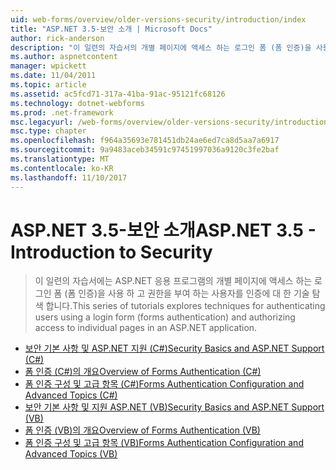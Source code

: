 ```yaml
---
uid: web-forms/overview/older-versions-security/introduction/index
title: "ASP.NET 3.5-보안 소개 | Microsoft Docs"
author: rick-anderson
description: "이 일련의 자습서의 개별 페이지에 액세스 하는 로그인 폼 (폼 인증)을 사용 하 고 권한을 부여 하는 사용자를 인증 하는 기술을 설명..."
ms.author: aspnetcontent
manager: wpickett
ms.date: 11/04/2011
ms.topic: article
ms.assetid: ac5fcd71-317a-41ba-91ac-95121fc68126
ms.technology: dotnet-webforms
ms.prod: .net-framework
msc.legacyurl: /web-forms/overview/older-versions-security/introduction
msc.type: chapter
ms.openlocfilehash: f964a35693e781451db24ae6ed7ca8d5aa7a6917
ms.sourcegitcommit: 9a9483aceb34591c97451997036a9120c3fe2baf
ms.translationtype: MT
ms.contentlocale: ko-KR
ms.lasthandoff: 11/10/2017
---
```

<a name="aspnet-35---introduction-to-security"></a><span data-ttu-id="ac3f9-103">ASP.NET 3.5-보안 소개</span><span class="sxs-lookup"><span data-stu-id="ac3f9-103">ASP.NET 3.5 - Introduction to Security</span></span>
====================
> <span data-ttu-id="ac3f9-104">이 일련의 자습서에는 ASP.NET 응용 프로그램의 개별 페이지에 액세스 하는 로그인 폼 (폼 인증)을 사용 하 고 권한을 부여 하는 사용자를 인증에 대 한 기술 탐색 합니다.</span><span class="sxs-lookup"><span data-stu-id="ac3f9-104">This series of tutorials explores techniques for authenticating users using a login form (forms authentication) and authorizing access to individual pages in an ASP.NET application.</span></span>


- [<span data-ttu-id="ac3f9-105">보안 기본 사항 및 ASP.NET 지원 (C#)</span><span class="sxs-lookup"><span data-stu-id="ac3f9-105">Security Basics and ASP.NET Support (C#)</span></span>](security-basics-and-asp-net-support-cs.md)
- [<span data-ttu-id="ac3f9-106">폼 인증 (C#)의 개요</span><span class="sxs-lookup"><span data-stu-id="ac3f9-106">Overview of Forms Authentication (C#)</span></span>](an-overview-of-forms-authentication-cs.md)
- [<span data-ttu-id="ac3f9-107">폼 인증 구성 및 고급 항목 (C#)</span><span class="sxs-lookup"><span data-stu-id="ac3f9-107">Forms Authentication Configuration and Advanced Topics (C#)</span></span>](forms-authentication-configuration-and-advanced-topics-cs.md)
- [<span data-ttu-id="ac3f9-108">보안 기본 사항 및 지원 ASP.NET (VB)</span><span class="sxs-lookup"><span data-stu-id="ac3f9-108">Security Basics and ASP.NET Support (VB)</span></span>](security-basics-and-asp-net-support-vb.md)
- [<span data-ttu-id="ac3f9-109">폼 인증 (VB)의 개요</span><span class="sxs-lookup"><span data-stu-id="ac3f9-109">Overview of Forms Authentication (VB)</span></span>](an-overview-of-forms-authentication-vb.md)
- [<span data-ttu-id="ac3f9-110">폼 인증 구성 및 고급 항목 (VB)</span><span class="sxs-lookup"><span data-stu-id="ac3f9-110">Forms Authentication Configuration and Advanced Topics (VB)</span></span>](forms-authentication-configuration-and-advanced-topics-vb.md)
